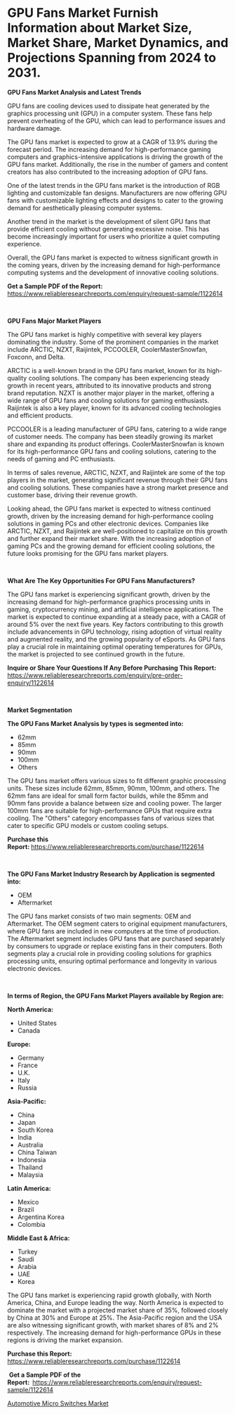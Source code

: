 <p><h1>GPU Fans Market Furnish Information about Market Size, Market Share, Market Dynamics, and Projections Spanning from 2024 to 2031.</h1></p><p><strong>GPU Fans Market Analysis and Latest Trends</strong></p>
<p><p>GPU fans are cooling devices used to dissipate heat generated by the graphics processing unit (GPU) in a computer system. These fans help prevent overheating of the GPU, which can lead to performance issues and hardware damage.</p><p>The GPU fans market is expected to grow at a CAGR of 13.9% during the forecast period. The increasing demand for high-performance gaming computers and graphics-intensive applications is driving the growth of the GPU fans market. Additionally, the rise in the number of gamers and content creators has also contributed to the increasing adoption of GPU fans.</p><p>One of the latest trends in the GPU fans market is the introduction of RGB lighting and customizable fan designs. Manufacturers are now offering GPU fans with customizable lighting effects and designs to cater to the growing demand for aesthetically pleasing computer systems.</p><p>Another trend in the market is the development of silent GPU fans that provide efficient cooling without generating excessive noise. This has become increasingly important for users who prioritize a quiet computing experience.</p><p>Overall, the GPU fans market is expected to witness significant growth in the coming years, driven by the increasing demand for high-performance computing systems and the development of innovative cooling solutions.</p></p>
<p><strong>Get a Sample PDF of the Report:&nbsp;</strong> <a href="https://www.reliableresearchreports.com/enquiry/request-sample/1122614">https://www.reliableresearchreports.com/enquiry/request-sample/1122614</a></p>
<p>&nbsp;</p>
<p><strong>GPU Fans Major Market Players</strong></p>
<p><p>The GPU fans market is highly competitive with several key players dominating the industry. Some of the prominent companies in the market include ARCTIC, NZXT, Raijintek, PCCOOLER, CoolerMasterSnowfan, Foxconn, and Delta.</p><p>ARCTIC is a well-known brand in the GPU fans market, known for its high-quality cooling solutions. The company has been experiencing steady growth in recent years, attributed to its innovative products and strong brand reputation. NZXT is another major player in the market, offering a wide range of GPU fans and cooling solutions for gaming enthusiasts. Raijintek is also a key player, known for its advanced cooling technologies and efficient products.</p><p>PCCOOLER is a leading manufacturer of GPU fans, catering to a wide range of customer needs. The company has been steadily growing its market share and expanding its product offerings. CoolerMasterSnowfan is known for its high-performance GPU fans and cooling solutions, catering to the needs of gaming and PC enthusiasts.</p><p>In terms of sales revenue, ARCTIC, NZXT, and Raijintek are some of the top players in the market, generating significant revenue through their GPU fans and cooling solutions. These companies have a strong market presence and customer base, driving their revenue growth.</p><p>Looking ahead, the GPU fans market is expected to witness continued growth, driven by the increasing demand for high-performance cooling solutions in gaming PCs and other electronic devices. Companies like ARCTIC, NZXT, and Raijintek are well-positioned to capitalize on this growth and further expand their market share. With the increasing adoption of gaming PCs and the growing demand for efficient cooling solutions, the future looks promising for the GPU fans market players.</p></p>
<p>&nbsp;</p>
<p><strong>What Are The Key Opportunities For GPU Fans Manufacturers?</strong></p>
<p><p>The GPU fans market is experiencing significant growth, driven by the increasing demand for high-performance graphics processing units in gaming, cryptocurrency mining, and artificial intelligence applications. The market is expected to continue expanding at a steady pace, with a CAGR of around 5% over the next five years. Key factors contributing to this growth include advancements in GPU technology, rising adoption of virtual reality and augmented reality, and the growing popularity of eSports. As GPU fans play a crucial role in maintaining optimal operating temperatures for GPUs, the market is projected to see continued growth in the future.</p></p>
<p><strong>Inquire or Share Your Questions If Any Before Purchasing This Report:</strong> <a href="https://www.reliableresearchreports.com/enquiry/pre-order-enquiry/1122614">https://www.reliableresearchreports.com/enquiry/pre-order-enquiry/1122614</a></p>
<p>&nbsp;</p>
<p><strong>Market Segmentation</strong></p>
<p><strong>The GPU Fans Market Analysis by types is segmented into:</strong></p>
<p><ul><li>62mm</li><li>85mm</li><li>90mm</li><li>100mm</li><li>Others</li></ul></p>
<p><p>The GPU fans market offers various sizes to fit different graphic processing units. These sizes include 62mm, 85mm, 90mm, 100mm, and others. The 62mm fans are ideal for small form factor builds, while the 85mm and 90mm fans provide a balance between size and cooling power. The larger 100mm fans are suitable for high-performance GPUs that require extra cooling. The "Others" category encompasses fans of various sizes that cater to specific GPU models or custom cooling setups.</p></p>
<p><strong>Purchase this Report:&nbsp;</strong><a href="https://www.reliableresearchreports.com/purchase/1122614">https://www.reliableresearchreports.com/purchase/1122614</a></p>
<p>&nbsp;</p>
<p><strong>The GPU Fans Market Industry Research by Application is segmented into:</strong></p>
<p><ul><li>OEM</li><li>Aftermarket</li></ul></p>
<p><p>The GPU fans market consists of two main segments: OEM and Aftermarket. The OEM segment caters to original equipment manufacturers, where GPU fans are included in new computers at the time of production. The Aftermarket segment includes GPU fans that are purchased separately by consumers to upgrade or replace existing fans in their computers. Both segments play a crucial role in providing cooling solutions for graphics processing units, ensuring optimal performance and longevity in various electronic devices.</p></p>
<p>&nbsp;</p>
<p><strong>In terms of Region, the GPU Fans Market Players available by Region are:</strong></p>
<p>
    <p> <strong> North America: </strong>
        <ul>
            <li>United States</li>
            <li>Canada</li>
        </ul>
        </p> 
    <p> <strong> Europe: </strong>
        <ul>
            <li>Germany</li>
            <li>France</li>
            <li>U.K.</li>
            <li>Italy</li>
            <li>Russia</li>
        </ul>
        </p> 
    <p> <strong> Asia-Pacific: </strong>
        <ul>
            <li>China</li>
            <li>Japan</li>
            <li>South Korea</li>
            <li>India</li>
            <li>Australia</li>
            <li>China Taiwan</li>
            <li>Indonesia</li>
            <li>Thailand</li>
            <li>Malaysia</li>
        </ul>
        </p> 
    <p> <strong> Latin America: </strong>
        <ul>
            <li>Mexico</li>
            <li>Brazil</li>
            <li>Argentina Korea</li>
            <li>Colombia</li>
        </ul>
        </p> 
    <p> <strong> Middle East & Africa: </strong>
        <ul>
            <li>Turkey</li>
            <li>Saudi</li>
            <li>Arabia</li>
            <li>UAE</li>
            <li>Korea</li>
        </ul>
    </p>
    </p>
<p><p>The GPU fans market is experiencing rapid growth globally, with North America, China, and Europe leading the way. North America is expected to dominate the market with a projected market share of 35%, followed closely by China at 30% and Europe at 25%. The Asia-Pacific region and the USA are also witnessing significant growth, with market shares of 8% and 2% respectively. The increasing demand for high-performance GPUs in these regions is driving the market expansion.</p></p>
<p><strong>Purchase this Report: </strong><a href="https://www.reliableresearchreports.com/purchase/1122614">https://www.reliableresearchreports.com/purchase/1122614</a></p>
<p>&nbsp;<strong>Get a Sample PDF of the Report:&nbsp;&nbsp;</strong><a href="https://www.reliableresearchreports.com/enquiry/request-sample/1122614">https://www.reliableresearchreports.com/enquiry/request-sample/1122614</a></p>
<p><strong></strong></p>
<p><p><a href="https://github.com/RoccoManning/Market-Research-Report-List-4/blob/main/automotive-micro-switches-market.md">Automotive Micro Switches Market</a></p></p>